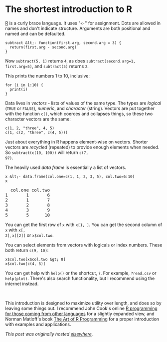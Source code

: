 # The shortest introduction to R



<a href="http://www.r-project.org/">R</a> is a curly brace language. It uses "<code>&lt;-</code>" for assignment. Dots are allowed in names and don't indicate structure. Arguments are both positional and named and can be defaulted.

```
subtract &lt;- function(first.arg, second.arg = 3) {
  return(first.arg - second.arg)
}
```

Now <code>subtract(5, 1)</code> returns <code>4</code>, as does <code>subtract(second.arg=1, first.arg=5)</code>, and <code>subtract(5)</code> returns <code>2</code>.

This prints the numbers 1 to 10, inclusive:

```
for (i in 1:10) {
  print(i)
}
```

Data lives in <em>vectors</em> - lists of values of the same type. The types are <em>logical</em> (<code>TRUE</code> or <code>FALSE</code>), <em>numeric</em>, and <em>character</em> (string). Vectors are put together with the function <code>c()</code>, which coerces and collapses things, so these two character vectors are the same:

```
c(1, 2, "three", 4, 5)
c(1, c(2, "three", c(4, 5)))
```

Just about everything in R happens element-wise on vectors. Shorter vectors are <em>recycled</em> (repeated) to provide enough elements when needed. So <code>subtract(c(10, 100))</code> will return <code>c(7, 97)</code>.

The heavily used <em>data frame</em> is essentially a list of vectors.

```
x &lt;- data.frame(col.one=c(1, 1, 2, 3, 5), col.two=6:10)
x
```

<pre>
  col.one col.two
1       1       6
2       1       7
3       2       8
4       3       9
5       5      10</pre>
You can get the first row of <code>x</code> with <code>x[1, ]</code>. You can get the second column of <code>x</code> with <code>x[, 2]</code>, <code>x[[2]]</code> or <code>x$col.two</code>.

You can select elements from vectors with logicals or index numbers. These both return <code>c(9, 10)</code>:

```
x$col.two[x$col.two &gt; 8]
x$col.two[c(4, 5)]
```

You can get help with <code>help()</code> or the shortcut, <code>?</code>. For example, <code>?read.csv</code> or <code>help(plot)</code>. There's also search functionality, but I recommend using the internet instead.

&#160;

This introduction is designed to maximize utility over length, and does so by leaving some things out. I recommend John Cook's online&#160;<a href="http://www.johndcook.com/R_language_for_programmers.html">R programming for those coming from other languages</a>&#160;for a slightly expanded view, and Norman Matloff's book&#160;<a href="http://www.amazon.com/The-Art-Programming-Statistical-Software/dp/1593273843">The Art of R Programming</a> for a proper introduction with examples and applications.



*This post was originally hosted [elsewhere](https://planspacedotorg.wordpress.com/2014/01/01/the-shortest-introduction-to-r-2/).*
